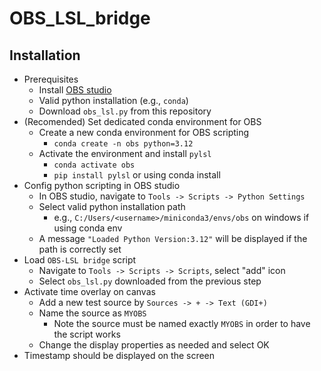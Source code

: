 # OBS_LSL_bridge

## Installation

- Prerequisites
  - Install [OBS studio](https://obsproject.com/)
  - Valid python installation (e.g., `conda`)
  - Download `obs_lsl.py` from this repository
- (Recomended) Set dedicated conda environment for OBS
  - Create a new conda environment for OBS scripting
    - `conda create -n obs python=3.12`
  - Activate the environment and install `pylsl`
    - `conda activate obs`
    - `pip install pylsl` or using conda install
- Config python scripting in OBS studio 
  - In OBS studio, navigate to `Tools -> Scripts -> Python Settings`
  - Select valid python installation path
    - e.g., `C:/Users/<username>/miniconda3/envs/obs` on windows if using conda env
  - A message `"Loaded Python Version:3.12"` will be displayed if the path is correctly set
- Load `OBS-LSL bridge` script
  - Navigate to `Tools -> Scripts -> Scripts`, select "add" icon
  - Select `obs_lsl.py` downloaded from the previous step
- Activate time overlay on canvas
  - Add a new test source by `Sources -> + -> Text (GDI+)`
  - Name the source as `MYOBS`
    - Note the source must be named exactly `MYOBS` in order to have the script works
  - Change the display properties as needed and select OK
- Timestamp should be displayed on the screen